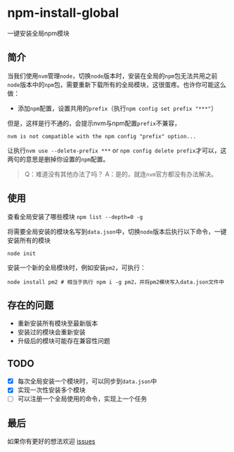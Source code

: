 # npm-install-global

一键安装全局npm模块

## 简介

当我们使用`nvm`管理`node`，切换`node`版本时，安装在全局的`npm`包无法共用之前`node`版本中的`npm`包，需要重新下载所有的全局模块，这很蛋疼。也许你可能这么做：

- 添加`npm`配置，设置共用的`prefix`（执行`npm config set prefix "***"`）

但是，这样是行不通的，会提示nvm与npm配置`prefix`不兼容，

```
nvm is not compatible with the npm config "prefix" option...
```

让执行`nvm use --delete-prefix ***` or `npm config delete prefix`才可以，这两句的意思是删掉你设置的`npm`配置。

> Q：难道没有其他办法了吗？ 
> A：是的，就连`nvm`官方都没有办法解决。

## 使用

查看全局安装了哪些模块
`
npm list --depth=0 -g
`

将需要全局安装的模块名写到`data.json`中，切换`node`版本后执行以下命令，一键安装所有的模块
```
node init
```

安装一个新的全局模块时，例如安装`pm2`，可执行：
```
node install pm2 # 相当于执行 npm i -g pm2，并将pm2模块写入data.json文件中
```

## 存在的问题

- 重新安装所有模块至最新版本
- 安装过的模块会重新安装
- 升级后的模块可能存在兼容性问题

## TODO

- [x] 每次全局安装一个模块时，可以同步到`data.json`中  
- [x] 实现一次性安装多个模块
- [ ] 可以注册一个全局使用的命令，实现上一个任务

## 最后

如果你有更好的想法欢迎 [issues](https://github.com/W-FE/npm-install-global/issues)